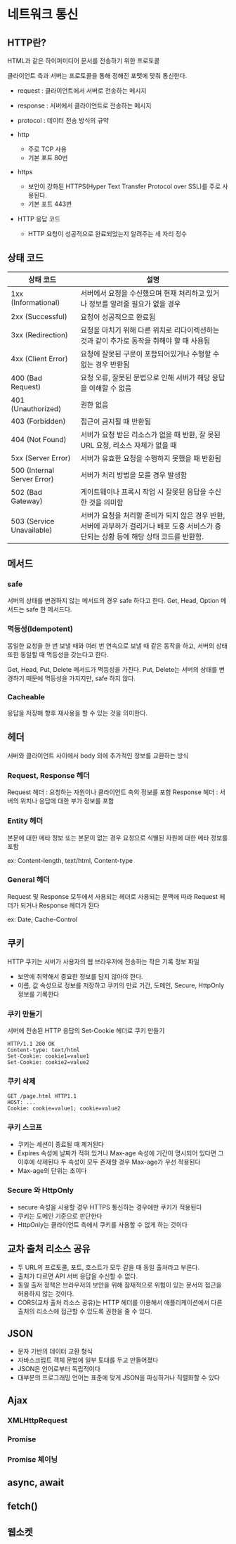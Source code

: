 # 네트워크 통신

## HTTP란?

HTML과 같은 하이퍼미디어 문서를 전송하기 위한 프로토콜

클라이언트 측과 서버는 프로토콜을 통해 정해진 포맷에 맞춰 통신한다.

- request : 클라이언트에서 서버로 전송하는 메시지
- response : 서버에서 클라이언트로 전송하는 메시지
- protocol : 데이터 전송 방식의 규약

- http
  - 주로 TCP 사용
  - 기본 포트 80번
- https

  - 보안이 강화된 HTTPS(Hyper Text Transfer Protocol over SSL)를 주로 사용된다.
  - 기본 포트 443번

- HTTP 응답 코드

  - HTTP 요청이 성공적으로 완료되었는지 알려주는 세 자리 정수

## 상태 코드

| 상태 코드                   | 설명                                                                                                                                     |
| --------------------------- | ---------------------------------------------------------------------------------------------------------------------------------------- |
| 1xx (Informational)         | 서버에서 요청을 수신했으며 현재 처리하고 있거나 정보를 알려줄 필요가 없을 경우                                                           |
| 2xx (Successful)            | 요청이 성공적으로 완료됨                                                                                                                 |
| 3xx (Redirection)           | 요청을 마치기 위해 다른 위치로 리다이렉션하는 것과 같이 추가로 동작을 취해야 할 때 사용됨                                                |
| 4xx (Client Error)          | 요청에 잘못된 구문이 포함되어있거나 수행할 수 없는 경우 반환됨                                                                           |
| 400 (Bad Request)           | 요청 오류, 잘못된 문법으로 인해 서버가 해당 응답을 이해할 수 없음                                                                        |
| 401 (Unauthorized)          | 권한 없음                                                                                                                                |
| 403 (Forbidden)             | 접근이 금지될 때 반환됨                                                                                                                  |
| 404 (Not Found)             | 서버가 요청 받은 리소스가 없을 때 반환, 잘 못된 URL 요청, 리소스 자체가 없을 때                                                          |
| 5xx (Server Error)          | 서버가 유효한 요청을 수행하지 못했을 때 반환됨                                                                                           |
| 500 (Internal Server Error) | 서버가 처리 방법을 모를 경우 발생함                                                                                                      |
| 502 (Bad Gateway)           | 게이트웨이나 프록시 작업 시 잘못된 응답을 수신한 것을 의미함                                                                             |
| 503 (Service Unavailable)   | 서버가 요청을 처리할 준비가 되지 않은 경우 반환, 서버에 과부하가 걸리거나 배포 도중 서비스가 중단되는 상황 등에 해당 상태 코드를 반환함. |

## 메서드

### safe

서버의 상태를 변경하지 않는 메서드의 경우 safe 하다고 한다.
Get, Head, Option 메서드는 safe 한 메서드다.

### 멱등성(Idempotent)

동일한 요청을 한 번 보낼 때와 여러 번 연속으로 보낼 때 같은 동작을 하고, 서버의 상태 또한 동일할 때 멱등성을 갖는다고 한다.

Get, Head, Put, Delete 메서드가 멱등성을 가진다.
Put, Delete는 서버의 상태를 변경하기 때문에 멱등성을 가지지만, safe 하지 않다.

### Cacheable

응답을 저장해 향후 재사용을 할 수 있는 것을 의미한다.

## 헤더

서버와 클라이언트 사이에서 body 외에 추가적인 정보를 교환하는 방식

### Request, Response 헤더

Request 헤더 : 요청하는 자원이나 클라이언트 측의 정보를 포함
Response 헤더 : 서버의 위치나 응답에 대한 부가 정보를 포함

### Entity 헤더

본문에 대한 메타 정보 또는 본문이 없는 경우 요청으로 식별된 자원에 대한 메타 정보를 포함

ex: Content-length, text/html, Content-type

### General 헤더

Request 및 Response 모두에서 사용되는 헤더로 사용되는 문맥에 따라 Request 헤더가 되거나 Response 헤더가 된다

ex: Date, Cache-Control

## 쿠키

HTTP 쿠키는 서버가 사용자의 웹 브라우저에 전송하는 작은 기록 정보 파일

- 보안에 취약해서 중요한 정보를 담지 않아야 한다.
- 이름, 값 속성으로 정보를 저장하고 쿠키의 만료 기간, 도메인, Secure, HttpOnly 정보를 기록한다

### 쿠키 만들기

서버에 전송된 HTTP 응답의 Set-Cookie 헤더로 쿠키 만들기

```
HTTP/1.1 200 OK
Content-type: text/html
Set-Cookie: cookie1=value1
Set-Cookie: cookie2=value2
```

### 쿠키 삭제

```
GET /page.html HTTP1.1
HOST: ...
Cookie: cookie=value1; cookie=value2
```

### 쿠키 스코프

- 쿠키는 세션이 종료될 때 제거된다
- Expires 속성에 날짜가 적혀 있거나 Max-age 속성에 기간이 명시되어 있다면 그 이후에 삭제된다 두 속성이 모두 존재할 경우 Max-age가 우선 적용된다
- Max-age의 단위는 초이다

### Secure 와 HttpOnly

- secure 속성을 사용할 경우 HTTPS 통신하는 경우에만 쿠키가 적용된다
- 쿠키는 도메인 기준으로 판단한다
- HttpOnly는 클라이언트 측에서 쿠키를 사용할 수 없게 하는 것이다

## 교차 출처 리소스 공유

- 두 URL의 프로토콜, 포트, 호스트가 모두 같을 때 동일 출처라고 부른다.
- 출처가 다르면 API 서버 응답을 수신할 수 없다.
- 동일 출저 정책은 브라우저의 보안을 위해 잠재적으로 위험이 있는 문서의 접근을 허용하지 않는 것이다.
- CORS(교차 출처 리소스 공유)는 HTTP 헤더를 이용해서 애플리케이션에서 다른 출처의 리소스에 접근할 수 있도록 권한을 줄 수 있다.

## JSON

- 문자 기반의 데이터 교환 형식
- 자바스크립트 객체 문법에 일부 토대를 두고 만들어졌다
- JSON은 언어로부터 독립적이다
- 대부분의 프로그래밍 언어는 표준에 맞게 JSON을 파싱하거나 직렬화할 수 있다

## Ajax

### XMLHttpRequest

### Promise

### Promise 체이닝

## async, await

## fetch()

## 웹소켓
